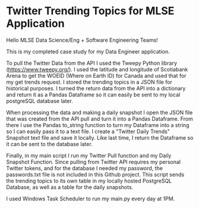 # Twitter Trending Topics for MLSE Application

Hello MLSE Data Science/Eng + Software Engineering Teams!

This is my completed case study for my Data Engineer application.

To pull the Twitter Data from the API I used the Tweepy Python library (https://www.tweepy.org/). I used the latitude and longitude of Scotiabank Arena to get the WOEID (Where on Earth ID) for Canada and used that for my get trends request. I stored the trending topics in a JSON file for historical purposes. I turned the return data from the API into a dictionary and return it as a Pandas Dataframe so it can easily be sent to my local postgreSQL database later.

When processing the data and making a daily snapshot I open the JSON file that was created from the API pull and turn it into a Pandas Dataframe. From there I use the Pandas to_string function to turn my Dataframe into a string so I can easily pass it to a text file. I create a "Twitter Daily Trends" Snapshot text file and save it locally. Like last time, I return the Dataframe so it can be sent to the database later.

Finally, in my main script I run my Twitter Pull function and my Daily Snapshot Function. Since pulling from Twitter API requires my personal Twitter tokens, and for the database I needed my password, the passwords.txt file is not included in this Github project. This script sends the trending topics to its own table in my locally hosted PostgreSQL Database, as well as a table for the daily snapshots.

I used Windows Task Scheduler to run my main.py every day at 1PM.
